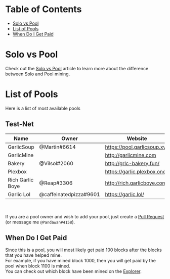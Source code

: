 # Table of Contents
- [Solo vs Pool](#solo-vs-pool)
- [List of Pools](#list-of-pools)
- [When Do I Get Paid](#when-do-i-get-paid)

# Solo vs Pool
Check out the [Solo vs Pool](how-to-mine.html#solo-vs-pool) article to learn more about the difference between Solo and Pool mining.

# List of Pools
Here is a list of most available pools

## Test-Net
| Name             | Owner                  | Website                     | Address                                   |
|------------------|------------------------|-----------------------------|-------------------------------------------|
| GarlicSoup       | @Martin#6614           | https://pool.garlicsoup.xyz | stratum+tcp://us.pool.garlicsoup.xyz:3333 |
| GarlicMine       |                        | http://garlicmine.com       | stratum+tcp://garlicmine.com:3333         |
| Bakery           | @Vilsol#2060           | http://grlc-bakery.fun/     | stratum+tcp://pool.grlc-bakery.fun:3333   |
| Plexbox          |                        | https://garlic.plexbox.one  | stratum+tcp://garlic.plexbox.one:3032     |
| Rich Garlic Boye | @Reap#3306             | http://rich.garlicboye.com/ | stratum+tcp://rich.garlicboye.com:3333    |
| Garlic Lol       | @caffeinatedpizza#9601 | https://garlic.lol/         | stratum+tcp://pool.garlic.lol:3333        | 

<br>

If you are a pool owner and wish to add your pool, just create a [Pull Request](https://github.com/PandawanFr/GarlicoinHelp/pulls) (or message me `@Pandawan#4158`).

## When Do I Get Paid
Since this is a pool, you will most likely get paid 100 blocks after the blocks that you have helped mine.  
For example, if you have mined block 1000, then you will get paid by the pool when block 1100 is mined.  
You can check out which block have been mined on the [Explorer](http://explorer.garlicoin.io/).